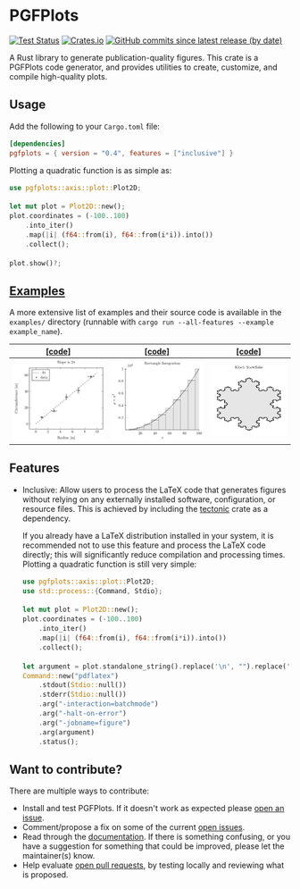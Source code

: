 # PGFPlots

[![Test Status](https://github.com/DJDuque/pgfplots/actions/workflows/rust.yml/badge.svg)](https://github.com/DJDuque/pgfplots/actions/workflows/rust.yml)
[![Crates.io](https://img.shields.io/crates/v/pgfplots?labelColor=383f47)](https://crates.io/crates/pgfplots)
[![GitHub commits since latest release (by date)](https://img.shields.io/github/commits-since/DJDuque/pgfplots/latest?labelColor=383f47)](https://github.com/DJDuque/pgfplots/commits/main)

A Rust library to generate publication-quality figures. This crate is a PGFPlots
code generator, and provides utilities to create, customize, and compile 
high-quality plots.

## Usage

Add the following to your `Cargo.toml` file:

```toml
[dependencies]
pgfplots = { version = "0.4", features = ["inclusive"] }
```

Plotting a quadratic function is as simple as:

```rust
use pgfplots::axis::plot::Plot2D;

let mut plot = Plot2D::new();
plot.coordinates = (-100..100)
    .into_iter()
    .map(|i| (f64::from(i), f64::from(i*i)).into())
    .collect();

plot.show()?;
```

## [Examples](https://github.com/DJDuque/pgfplots/tree/main/examples)

A more extensive list of examples and their source code is available in the
`examples/` directory (runnable with
`cargo run --all-features --example example_name`).

|[[code]](https://github.com/DJDuque/pgfplots/blob/main/examples/fitted_line.rs)|[[code]](https://github.com/DJDuque/pgfplots/blob/main/examples/rectangle_integration.rs)|[[code]](https://github.com/DJDuque/pgfplots/blob/main/examples/snowflake.rs)|
|-|-|-|
|![](https://github.com/DJDuque/pgfplots/raw/main/examples/fitted_line.png)|![](https://github.com/DJDuque/pgfplots/raw/main/examples/rectangle_integration.png)|![](https://github.com/DJDuque/pgfplots/raw/main/examples/snowflake.png)|

## Features

- Inclusive: Allow users to process the LaTeX code that generates figures
without relying on any externally installed software, configuration, or
resource files. This is achieved by including the
[tectonic](https://crates.io/crates/tectonic) crate as a dependency.

	If you already have a LaTeX distribution installed in your system, it is
recommended not to use this feature and process the LaTeX code directly; this
will significantly reduce compilation and processing times. Plotting a quadratic
function is still very simple:

	```rust
	use pgfplots::axis::plot::Plot2D;
	use std::process::{Command, Stdio};

	let mut plot = Plot2D::new();
	plot.coordinates = (-100..100)
		.into_iter()
		.map(|i| (f64::from(i), f64::from(i*i)).into())
		.collect();

	let argument = plot.standalone_string().replace('\n', "").replace('\t', "");
	Command::new("pdflatex")
		.stdout(Stdio::null())
		.stderr(Stdio::null())
		.arg("-interaction=batchmode")
		.arg("-halt-on-error")
		.arg("-jobname=figure")
		.arg(argument)
		.status();
	```

## Want to contribute?

There are multiple ways to contribute:
- Install and test PGFPlots. If it doesn't work as expected please [open an
  issue](https://github.com/DJDuque/pgfplots/issues/new).
- Comment/propose a fix on some of the current [open 
issues](https://github.com/DJDuque/pgfplots/issues).
- Read through the [documentation](https://docs.rs/pgfplots). If there is 
  something confusing, or you have a suggestion for something that could be 
  improved, please let the maintainer(s) know.
- Help evaluate [open pull requests](https://github.com/DJDuque/pgfplots/pulls),
  by testing locally and reviewing what is proposed.
